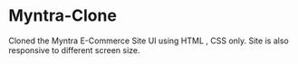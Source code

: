 # Myntra-Clone
Cloned the Myntra E-Commerce Site UI using HTML , CSS only. Site is also responsive to different screen size.
